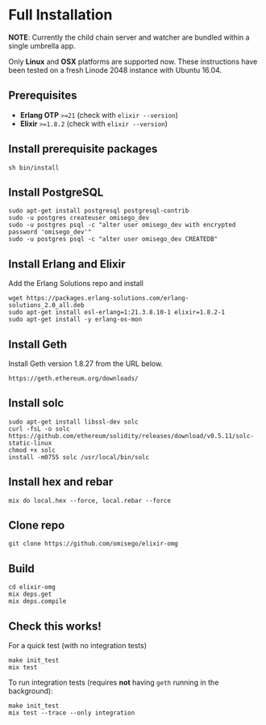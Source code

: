# Full Installation

**NOTE**: Currently the child chain server and watcher are bundled within a single umbrella app.

Only **Linux** and **OSX** platforms are supported now. These instructions have been tested on a fresh Linode 2048 instance with Ubuntu 16.04.

## Prerequisites
* **Erlang OTP** `>=21` (check with `elixir --version`)
* **Elixir** `>=1.8.2` (check with `elixir --version`)

## Install prerequisite packages

```
sh bin/install
```

## Install PostgreSQL

```
sudo apt-get install postgresql postgresql-contrib
sudo -u postgres createuser omisego_dev
sudo -u postgres psql -c "alter user omisego_dev with encrypted password 'omisego_dev'"
sudo -u postgres psql -c "alter user omisego_dev CREATEDB"
```

## Install Erlang and Elixir

Add the Erlang Solutions repo and install
```
wget https://packages.erlang-solutions.com/erlang-solutions_2.0_all.deb
sudo apt-get install esl-erlang=1:21.3.8.10-1 elixir=1.8.2-1
sudo apt-get install -y erlang-os-mon
```

## Install Geth
Install Geth version 1.8.27 from the URL below. 
```
https://geth.ethereum.org/downloads/
```

## Install solc
```
sudo apt-get install libssl-dev solc
curl -fsL -o solc https://github.com/ethereum/solidity/releases/download/v0.5.11/solc-static-linux 
chmod +x solc 
install -m0755 solc /usr/local/bin/solc
```

## Install hex and rebar
```
mix do local.hex --force, local.rebar --force
```

## Clone repo
```
git clone https://github.com/omisego/elixir-omg
```

## Build
```
cd elixir-omg
mix deps.get
mix deps.compile
```

## Check this works!
For a quick test (with no integration tests)
```
make init_test
mix test
```

To run integration tests (requires **not** having `geth` running in the background):
```
make init_test
mix test --trace --only integration
```

